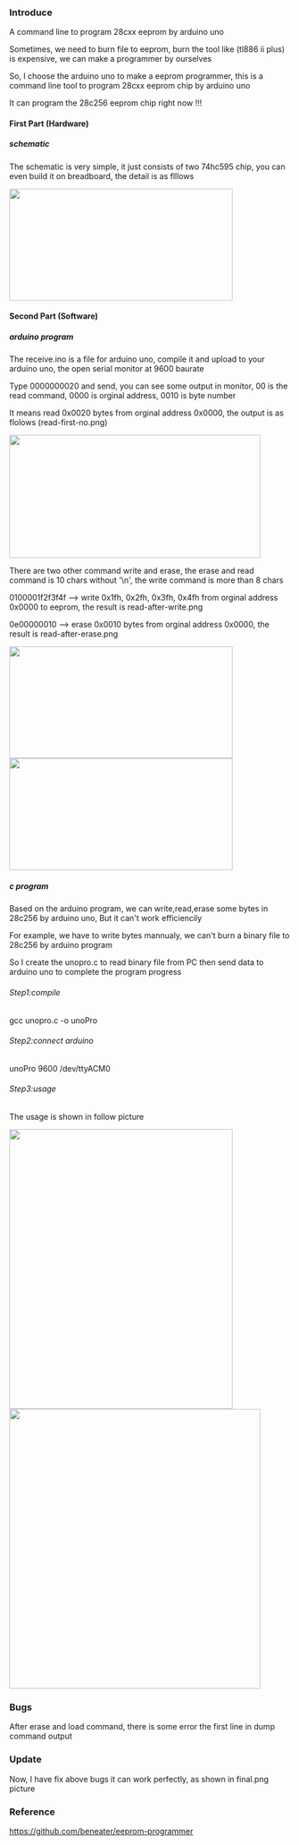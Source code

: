 ### Introduce

A command line to program 28cxx eeprom by arduino uno

Sometimes, we need to burn file to eeprom, burn the tool like (tl886 ii plus) is expensive, we can make a programmer by ourselves

So, I choose the arduino uno to make a eeprom programmer, this is a command line tool to program 28cxx eeprom chip by arduino uno

It can program the 28c256 eeprom chip right now !!!

#### First Part (Hardware)

##### schematic

The schematic is very simple, it just consists of two 74hc595 chip, you can even build it on breadboard, the detail is as flllows

<img src="https://github.com/2076625923/arduino-programmer/blob/main/sch.png" width="400" height="200">

#### Second Part (Software)

##### arduino program

The receive.ino is a file for arduino uno, compile it and upload to your arduino uno, the open serial monitor at 9600 baurate

Type 0000000020 and send, you can see some output in monitor,  00 is the read command,  0000 is orginal address,  0010 is byte number

It means read 0x0020 bytes from orginal address 0x0000, the output is as flolows (read-first-no.png)

<img src="https://github.com/2076625923/arduino-programmer/blob/main/read-first-no.png" width="450" height="220">

There are two other command write and erase, the erase and read command is 10 chars without '\n', the write command is more than 8 chars

0100001f2f3f4f --> write 0x1fh, 0x2fh, 0x3fh, 0x4fh from orginal address 0x0000 to eeprom, the result is read-after-write.png

0e00000010 --> erase 0x0010 bytes from orginal address 0x0000, the result is read-after-erase.png

<img src="https://github.com/2076625923/arduino-programmer/blob/main/read-after-write.png" width="400" height="200">                                       <img src="https://github.com/2076625923/arduino-programmer/blob/main/read-after-erase.png" width="400" height="200"/>

##### c program

Based on the arduino program, we can write,read,erase some bytes in 28c256 by arduino uno, But it can't work efficiencily

For example, we have to write bytes mannualy, we can't burn a binary file to 28c256 by arduino program

So I create the unopro.c to read binary file from PC then send data to arduino uno to complete the program progress

###### Step1:compile

gcc unopro.c -o unoPro

###### Step2:connect arduino

unoPro   9600   /dev/ttyACM0

###### Step3:usage

The usage is shown in follow picture

<img src="https://github.com/2076625923/arduino-programmer/blob/main/usage.png" width="400" height="500">                                               <img src="https://github.com/2076625923/arduino-programmer/blob/main/final.png" width="450" height="500">

### Bugs

After erase and load command, there is some error the first line in dump command output

### Update

Now, I have fix above bugs it can work perfectly, as shown in final.png picture

### Reference

https://github.com/beneater/eeprom-programmer
